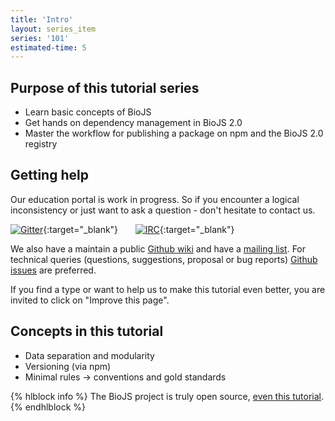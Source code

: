 ```yaml
---
title: 'Intro'
layout: series_item
series: '101'
estimated-time: 5
---
```


Purpose of this tutorial series
-------------------------------

* Learn basic concepts of BioJS
* Get hands on dependency management in BioJS 2.0
* Master the workflow for publishing a package on npm and the BioJS 2.0 registry

Getting help
------------

Our education portal is work in progress. So if you encounter a logical inconsistency or just want to ask a question - don't hesitate to contact us.

[![Gitter](https://badges.gitter.im/BioJS.png)](https://gitter.im/biojs/biojs){:target="_blank"}  &nbsp; &nbsp; &nbsp;   [![IRC](https://img.shields.io/badge/irc-%23biojs-yellow.svg)](https://kiwiirc.com/client/irc.freenode.net/biojs){:target="_blank"}

We also have a maintain a public [Github wiki][wiki] and have a [mailing list][groups].
For technical queries (questions, suggestions, proposal or bug reports) [Github issues](https://github.com/biojs/biojs/issues) are preferred.

If you find a type or want to help us to make this tutorial even better, you are invited to click on "Improve this page".

[gitter]: https://gitter.im/biojs/biojs
[groups]: https://groups.google.com/forum/#!forum/biojs
[issue]: https://github.com/biojs/biojs/issues
[wiki]: (https://github.com/biojs/biojs/wiki)

Concepts in this tutorial
------------------------

* Data separation and modularity 
* Versioning (via npm)
* Minimal rules -> conventions and gold standards

{% hlblock info %}
The BioJS project is truly open source, [even this tutorial](https://github.com/biojs/edu/blob/master/series/101/10_intro.md).
{% endhlblock %}
